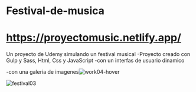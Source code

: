 # Festival-de-musica
# https://proyectomusic.netlify.app/

Un proyecto de Udemy simulando un festival musical
-Proyecto creado con Gulp y Sass, Html, Css y JavaScript
-con un interfas de usuario dinamico 

-con una galeria de imagenes![work04-hover](https://user-images.githubusercontent.com/101303440/214765105-e86c0623-43b3-4baf-9402-7d0cb9f0b986.jpg)

![festival03](https://user-images.githubusercontent.com/101303440/214765122-035a0e28-5eae-4ba0-b782-c4ce4271d1ce.jpg)
